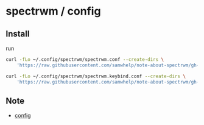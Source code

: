 
# spectrwm / config


## Install

run

``` sh
curl -fLo ~/.config/spectrwm/spectrwm.conf --create-dirs \
	'https://raw.githubusercontent.com/samwhelp/note-about-spectrwm/gh-pages/_demo/config/spectrwm-config/main/config/spectrwm/spectrwm.conf'

curl -fLo ~/.config/spectrwm/spectrwm.keybind.conf --create-dirs \
	'https://raw.githubusercontent.com/samwhelp/note-about-spectrwm/gh-pages/_demo/config/spectrwm-config/main/config/spectrwm/spectrwm.keybind.conf'
```


## Note

* [config](https://samwhelp.github.io/note-about-spectrwm/read/config.html)

